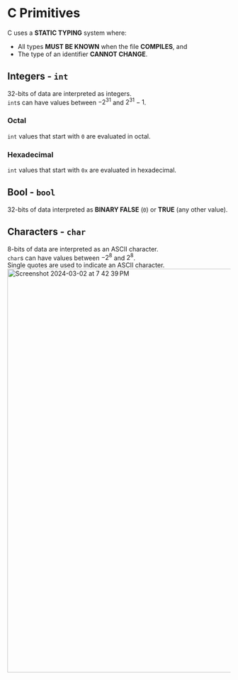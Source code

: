 # C Primitives
C uses a **STATIC TYPING** system where:
- All types **MUST BE KNOWN** when the file **COMPILES**, and
- The type of an identifier **CANNOT CHANGE**. 

## Integers - `int`
32-bits of data are interpreted as integers. <br>
`int`s can have values between $-2^{31}$ and $2^{31}-1$. 

### Octal
`int` values that start with `0` are evaluated in octal. 

### Hexadecimal
`int` values that start with `0x` are evaluated in hexadecimal. 

## Bool - `bool`
32-bits of data interpreted as **BINARY FALSE** (`0`) or **TRUE** (any other value).

## Characters - `char`
8-bits of data are interpreted as an ASCII character. <br>
`char`s can have values between $-2^8$ and $2^8$. <br>
Single quotes are used to indicate an ASCII character. 
<img width="909" alt="Screenshot 2024-03-02 at 7 42 39 PM" src="https://github.com/liuandy1207/notes/assets/72530429/8172d3f9-8449-4405-b2c7-b6a799ee8185">

